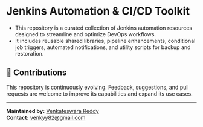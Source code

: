 # Jenkins Automation & CI/CD Toolkit

* This repository is a curated collection of Jenkins automation resources designed to streamline and optimize DevOps workflows. 
* It includes reusable shared libraries, pipeline enhancements, conditional job triggers, automated notifications, and utility scripts for backup and restoration.




## 🤝 Contributions

This repository is continuously evolving. Feedback, suggestions, and pull requests are welcome to improve its capabilities and expand its use cases.

---

**Maintained by:** [Venkateswara Reddy](https://dev.to/venkyy8)  
**Contact:** venkyy82@gmail.com
